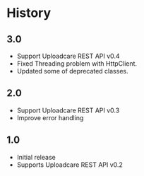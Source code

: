 # History

## 3.0
- Support Uploadcare REST API v0.4
- Fixed Threading problem with HttpClient.
- Updated some of deprecated classes.

## 2.0
- Support Uploadcare REST API v0.3
- Improve error handling

## 1.0
- Initial release
- Supports Uploadcare REST API v0.2
